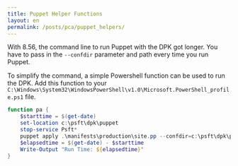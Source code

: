```yaml
---
title: Puppet Helper Functions
layout: en
permalink: /posts/pca/puppet_helpers/
---
```


With 8.56, the command line to run Puppet with the DPK got longer. You have to pass in the `--confdir` parameter and path every time you run Puppet.

To simplify the command, a simple Powershell function can be used to run the DPK. Add this function to your `C:\Windows\System32\WindowsPowerShell\v1.0\Microsoft.PowerShell_profile.ps1` file.

```powershell
function pa {
    $starttime = $(get-date)
    set-location c:\psft\dpk\puppet
    stop-service Psft*
    puppet apply .\manifests\production\site.pp --confdir=c:\psft\dpk\puppet --strict off -d
    $elapsedtime = $(get-date) - $starttime
    Write-Output "Run Time: ${elapsedtime}"
}
```